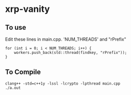 # xrp-vanity

## To use

Edit these lines in main.cpp. 'NUM_THREADS' and "rPrefix"

```
for (int i = 0; i < NUM_THREADS; i++) { 
    workers.push_back(std::thread(findkey, "rPrefix"));
}
```

## To Compile
```
clang++ -std=c++1y -lssl -lcrypto -lpthread main.cpp
./a.out
```
